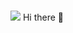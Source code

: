 ### <div id="header" align="center">
  <img src="https://media.giphy.com/media/7OMR3y1E9QeYsr9olS/giphy.gif"/>
</div> 
Hi there 👋

<!--
**madinasagatova/madinasagatova** is a ✨ _special_ ✨ repository because its `README.md` (this file) appears on your GitHub profile.

Here are some ideas to get you started:

- 🔭 I’m currently working on ...
- 🌱 I’m currently learning ...
- 👯 I’m looking to collaborate on ...
- 🤔 I’m looking for help with ...
- 💬 Ask me about ...
- 📫 How to reach me: ...
- 😄 Pronouns: ...
- ⚡ Fun fact: ...
-->
